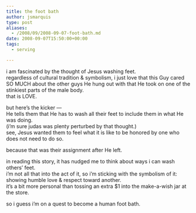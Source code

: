 ```yaml
---
title: the foot bath
author: jsmarquis
type: post
aliases:
  - /2008/09/2008-09-07-foot-bath.md
date: 2008-09-07T15:50:00+00:00
tags:
  - serving

---
```

i am fascinated by the thought of Jesus washing feet.  
regardless of cultural tradition & symbolism, i just love that this Guy cared SO MUCH about the other guys He hung out with that He took on one of the stinkiest parts of the male body.  
that is LOVE.

but here&#8217;s the kicker &#8212;  
He tells them that He has to wash all their feet to include them in what He was doing.  
(i&#8217;m sure judas was plenty perturbed by that thought.)  
see, Jesus wanted them to feel what it is like to be honored by one who does not need to do so.

because that was their assignment after He left.

in reading this story, it has nudged me to think about ways i can wash others&#8217; feet.  
i&#8217;m not all that into the act of it, so i&#8217;m sticking with the symbolism of it:  
showing humble love & respect toward another.  
it&#8217;s a bit more personal than tossing an extra $1 into the make-a-wish jar at the store.

so i guess i&#8217;m on a quest to become a human foot bath.
